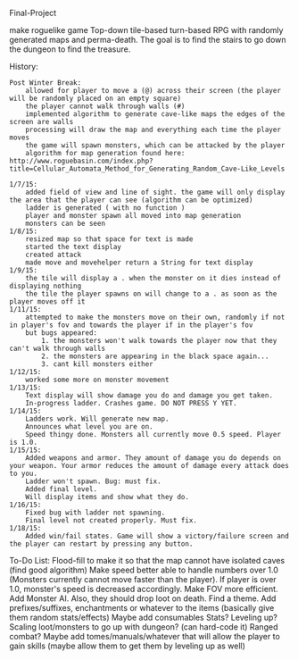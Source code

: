 Final-Project

make roguelike game
Top-down tile-based turn-based RPG with randomly generated maps and perma-death.
The goal is to find the stairs to go down the dungeon to find the treasure.

History:

	Post Winter Break:
		allowed for player to move a (@) across their screen (the player will be randomly placed on an empty square)
		the player cannot walk through walls (#)
		implemented algorithm to generate cave-like maps the edges of the screen are walls
		processing will draw the map and everything each time the player moves
		the game will spawn monsters, which can be attacked by the player
		algorithm for map generation found here: http://www.roguebasin.com/index.php?title=Cellular_Automata_Method_for_Generating_Random_Cave-Like_Levels
		
	1/7/15:
		added field of view and line of sight. the game will only display the area that the player can see (algorithm can be optimized)
		ladder is generated ( with no function ) 
		player and monster spawn all moved into map generation
		monsters can be seen
	1/8/15:
		resized map so that space for text is made
		started the text display
		created attack 
		made move and movehelper return a String for text display
	1/9/15:
		the tile will display a . when the monster on it dies instead of displaying nothing
		the tile the player spawns on will change to a . as soon as the player moves off it
	1/11/15:
		attempted to make the monsters move on their own, randomly if not in player's fov and towards the player if in the player's fov 
		but bugs appeared:
		    1. the monsters won't walk towards the player now that they can't walk through walls
		    2. the monsters are appearing in the black space again...
		    3. cant kill monsters either
	1/12/15:
		worked some more on monster movement
	1/13/15:
		Text display will show damage you do and damage you get taken.
		In-progress ladder. Crashes game. DO NOT PRESS Y YET.
	1/14/15:
		Ladders work. Will generate new map.
		Announces what level you are on.
		Speed thingy done. Monsters all currently move 0.5 speed. Player is 1.0.
	1/15/15:
		Added weapons and armor. They amount of damage you do depends on your weapon. Your armor reduces the amount of damage every attack does to you.
		Ladder won't spawn. Bug: must fix.
		Added final level.
		Will display items and show what they do.
	1/16/15:
		Fixed bug with ladder not spawning.
		Final level not created properly. Must fix.
	1/18/15:
		Added win/fail states. Game will show a victory/failure screen and the player can restart by pressing any button.

To-Do List:
Flood-fill to make it so that the map cannot have isolated caves (find good algorithm)
Make speed better able to handle numbers over 1.0 (Monsters currently cannot move faster than the player). If player is over 1.0, monster's speed is decreased accordingly.
Make FOV more efficient.
Add Monster AI. Also, they should drop loot on death.
Find a theme.
Add prefixes/suffixes, enchantments or whatever to the items (basically give them random stats/effects)
Maybe add consumables
Stats?
Leveling up?
Scaling loot/monsters to go up with dungeon? (can hard-code it)
Ranged combat?
Maybe add tomes/manuals/whatever that will allow the player to gain skills (maybe allow them to get them by leveling up as well)

